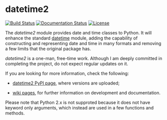 datetime2
=========

[![Build Status](https://travis-ci.org/fricciardi/datetime2.svg?branch=master)](https://travis-ci.org/fricciardi/datetime2)
[![Documentation Status](https://readthedocs.org/projects/datetime2/badge/?version=latest)](https://datetime2.readthedocs.io/en/latest/?badge=latest)
[![License](https://img.shields.io/badge/License-BSD-green.svg)](https://opensource.org/licenses/BSD-3-Clause)


The *datetime2* module provides date and time classes to Python. It will enhance the 
standard [datetime](http://docs.python.org/py3k/library/datetime.html) module, 
adding the capability of constructing and representing date and time in many formats
and removing a few limits that the original package has.

*datetime2* is a one-man, free-time work. Although
I am deeply committed in completing the project, do not expect regular updates on it.

If you are looking for more information, check the following:

* [datetime2 PyPI page](http://pypi.python.org/pypi/datetime2), where versions are 
  uploaded;

* [wiki pages](https://github.com/fricciardi/datetime2/wiki), for further
  information on development and documentation.
  
Please note that Python 2.x is not supproted because it does not have keyword only arguments,
which instead are used in a few functions and methods.
